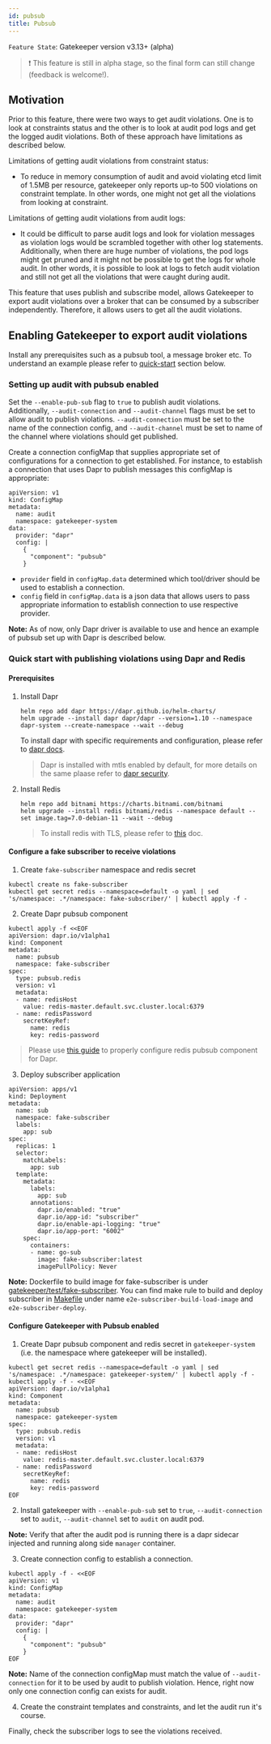 ```yaml
---
id: pubsub
title: Pubsub
---
```


`Feature State`: Gatekeeper version v3.13+ (alpha)

> ❗ This feature is still in alpha stage, so the final form can still change (feedback is welcome!).

## Motivation

Prior to this feature, there were two ways to get audit violations. One is to look at constraints status and the other is to look at audit pod logs and get the logged audit violations. Both of these approach have limitations as described below.

Limitations of getting audit violations from constraint status:

- To reduce in memory consumption of audit and avoid violating etcd limit of 1.5MB per resource, gatekeeper only reports up-to 500 violations on constraint template. In other words, one might not get all the violations from looking at constraint.

Limitations of getting audit violations from audit logs:

- It could be difficult to parse audit logs and look for violation messages as violation logs would be scrambled together with other log statements. Additionally, when there are huge number of violations, the pod logs might get pruned and it might not be possible to get the logs for whole audit. In other words, it is possible to look at logs to fetch audit violation and still not get all the violations that were caught during audit.

This feature that uses publish and subscribe model, allows Gatekeeper to export audit violations over a broker that can be consumed by a subscriber independently. Therefore, it allows users to get all the audit violations.

## Enabling Gatekeeper to export audit violations

Install any prerequisites such as a pubsub tool, a message broker etc. To understand an example please refer to [quick-start](#quick-start-with-publishing-violations-using-dapr-and-redis) section below.

### Setting up audit with pubsub enabled

Set the `--enable-pub-sub` flag to `true` to publish audit violations. Additionally, `--audit-connection` and `--audit-channel` flags must be set to allow audit to publish violations. `--audit-connection` must be set to the name of the connection config, and `--audit-channel` must be set to name of the channel where violations should get published.

Create a connection configMap that supplies appropriate set of configurations for a connection to get established. For instance, to establish a connection that uses Dapr to publish messages this configMap is appropriate:

```
apiVersion: v1
kind: ConfigMap
metadata:
  name: audit
  namespace: gatekeeper-system
data:
  provider: "dapr"
  config: |
    {
      "component": "pubsub"
    }
```

- `provider` field in `configMap.data` determined which tool/driver should be used to establish a connection.
- `config` field in `configMap.data` is a json data that allows users to pass appropriate information to establish connection to use respective provider.

**Note:** As of now, only Dapr driver is available to use and hence an example of pubsub set up with Dapr is described below.

### Quick start with publishing violations using Dapr and Redis

#### Prerequisites

1. Install Dapr

    ```
    helm repo add dapr https://dapr.github.io/helm-charts/
    helm upgrade --install dapr dapr/dapr --version=1.10 --namespace dapr-system --create-namespace --wait --debug
    ```

    To install dapr with specific requirements and configuration, please refer to [dapr docs](https://docs.dapr.io/getting-started/). 
    
    > Dapr is installed with mtls enabled by default, for more details on the same plaase refer to [dapr security](https://docs.dapr.io/operations/security/mtls/#setting-up-mtls-with-the-configuration-resource).

2. Install Redis

    ```
    helm repo add bitnami https://charts.bitnami.com/bitnami
    helm upgrade --install redis bitnami/redis --namespace default --set image.tag=7.0-debian-11 --wait --debug
    ```

    > To install redis with TLS, please refer to [this](https://docs.bitnami.com/kubernetes/infrastructure/redis-cluster/administration/enable-tls/) doc.

#### Configure a fake subscriber to receive violations

1. Create `fake-subscriber` namespace and redis secret

```
kubectl create ns fake-subscriber
kubectl get secret redis --namespace=default -o yaml | sed 's/namespace: .*/namespace: fake-subscriber/' | kubectl apply -f -
```

2. Create Dapr pubsub component
```
kubectl apply -f <<EOF
apiVersion: dapr.io/v1alpha1
kind: Component
metadata:
  name: pubsub
  namespace: fake-subscriber
spec:
  type: pubsub.redis
  version: v1
  metadata:
  - name: redisHost
    value: redis-master.default.svc.cluster.local:6379
  - name: redisPassword
    secretKeyRef: 
      name: redis
      key: redis-password
```
> Please use [this guide](https://docs.dapr.io/reference/components-reference/supported-state-stores/setup-redis/) to properly configure redis pubsub component for Dapr.

3. Deploy subscriber application
```
apiVersion: apps/v1
kind: Deployment
metadata:
  name: sub
  namespace: fake-subscriber
  labels:
    app: sub
spec:
  replicas: 1
  selector:
    matchLabels:
      app: sub
  template:
    metadata:
      labels:
        app: sub
      annotations:
        dapr.io/enabled: "true"
        dapr.io/app-id: "subscriber"
        dapr.io/enable-api-logging: "true"
        dapr.io/app-port: "6002"
    spec:
      containers:
      - name: go-sub
        image: fake-subscriber:latest
        imagePullPolicy: Never
```
**Note:** Dockerfile to build image for fake-subscriber is under [gatekeeper/test/fake-subscriber](https://github.com/open-policy-agent/gatekeeper/tree/master/test/pubsub/fake-subscriber). You can find make rule to build and deploy subscriber in [Makefile](https://github.com/open-policy-agent/gatekeeper/blob/master/Makefile) under name `e2e-subscriber-build-load-image` and `e2e-subscriber-deploy`.

#### Configure Gatekeeper with Pubsub enabled

1. Create Dapr pubsub component and redis secret in `gatekeeper-system` (i.e. the namespace where gatekeeper will be installed).

```
kubectl get secret redis --namespace=default -o yaml | sed 's/namespace: .*/namespace: gatekeeper-system/' | kubectl apply -f -
kubectl apply -f - <<EOF
apiVersion: dapr.io/v1alpha1
kind: Component
metadata:
  name: pubsub
  namespace: gatekeeper-system
spec:
  type: pubsub.redis
  version: v1
  metadata:
  - name: redisHost
    value: redis-master.default.svc.cluster.local:6379
  - name: redisPassword
    secretKeyRef:
      name: redis
      key: redis-password
EOF
```

2. Install gatekeeper with `--enable-pub-sub` set to `true`, `--audit-connection` set to `audit`, `--audit-channel` set to `audit` on audit pod.

**Note:** Verify that after the audit pod is running there is a dapr sidecar injected and running along side `manager` container.

3. Create connection config to establish a connection.

```
kubectl apply -f - <<EOF
apiVersion: v1
kind: ConfigMap
metadata:
  name: audit
  namespace: gatekeeper-system
data:
  provider: "dapr"
  config: |
    {
      "component": "pubsub"
    }
EOF
```
**Note:** Name of the connection configMap must match the value of `--audit-connection` for it to be used by audit to publish violation. Hence, right now only one connection config can exists for audit.

4. Create the constraint templates and constraints, and let the audit run it's course.

Finally, check the subscriber logs to see the violations received.
